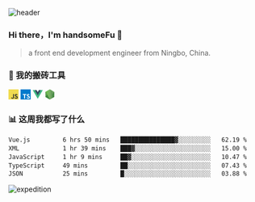 ![header](https://raw.githubusercontent.com/fzq1998/fzq1998/master/header.png)

### Hi there，I'm handsomeFu 👋

> a front end development engineer from Ningbo, China.

### 🔧 我的搬砖工具
<code><img height="20" src="https://raw.githubusercontent.com/github/explore/80688e429a7d4ef2fca1e82350fe8e3517d3494d/topics/javascript/javascript.png" alt="javascript"></code>
<code><img height="20" src="https://raw.githubusercontent.com/github/explore/80688e429a7d4ef2fca1e82350fe8e3517d3494d/topics/typescript/typescript.png" alt="typescript"></code>
<code><img height="20" src="https://raw.githubusercontent.com/github/explore/80688e429a7d4ef2fca1e82350fe8e3517d3494d/topics/vue/vue.png" alt="vue"></code>
<code><img height="20" src="https://raw.githubusercontent.com/github/explore/80688e429a7d4ef2fca1e82350fe8e3517d3494d/topics/nodejs/nodejs.png" alt="nodejs"></code>



### 📊 这周我都写了什么
<!--START_SECTION:waka-->

```txt
Vue.js         6 hrs 50 mins   ███████████████▓░░░░░░░░░   62.19 %
XML            1 hr 39 mins    ███▓░░░░░░░░░░░░░░░░░░░░░   15.00 %
JavaScript     1 hr 9 mins     ██▓░░░░░░░░░░░░░░░░░░░░░░   10.47 %
TypeScript     49 mins         ██░░░░░░░░░░░░░░░░░░░░░░░   07.43 %
JSON           25 mins         █░░░░░░░░░░░░░░░░░░░░░░░░   03.88 %
```

<!--END_SECTION:waka-->


![expedition](https://raw.githubusercontent.com/fzq1998/fzq1998/master/expedition.gif)

